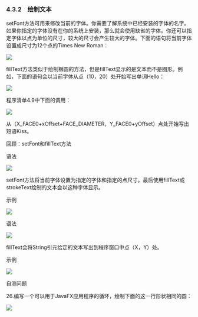    

### 4.3.2　绘制文本

setFont方法可用来修改当前的字体。你需要了解系统中已经安装的字体的名字。如果你指定的字体没有在你的系统上安装，那么就会使用缺省的字体。你还可以指定字体以点为单位的尺寸，较大的尺寸会产生较大的字体。下面的语句将当前字体设置成尺寸为12个点的Times New Roman：

![](../Images/image10062.gif)

fillText方法类似于绘制椭圆的方法，但是fillText显示的是文本而不是图形。例如，下面的语句会以当前字体从点（10，20）处开始写出单词Hello：

![](../Images/image10063.gif)

程序清单4.9中下面的调用：

![](0-Assets/Epubook/程序员编程语言经典合集（计算机科学丛书5册套装），javapython编程语言含经典教材龙书《编译原理》%20(Bruce%20Eckel%20%20Alfred%20V.%20Aho%20%20Monica%20S.%20Lam%20etc.)%20(Z-Library)/images/image10064.jpeg)

从（X_FACE0+xOffset+FACE_DIAMETER，Y_FACE0+yOffset）点处开始写出短语Kiss。

回顾：setFont和fillText方法

语法

![](../Images/image10065.gif)

setFont方法将当前字体设置为指定的字体和指定的点尺寸。最后使用fillText或strokeText绘制的文本会以这种字体显示。

示例

![](../Images/image10066.gif)

语法

![](../Images/image10067.gif)

fillText会将String引元给定的文本写出到程序窗口中点（X，Y）处。

示例

![](../Images/image10068.gif)

自测问题

26.编写一个可以用于JavaFX应用程序的循环，绘制下面的这一行形状相同的圆：

![](0-Assets/Epubook/程序员编程语言经典合集（计算机科学丛书5册套装），javapython编程语言含经典教材龙书《编译原理》%20(Bruce%20Eckel%20%20Alfred%20V.%20Aho%20%20Monica%20S.%20Lam%20etc.)%20(Z-Library)/images/image10069.jpeg)